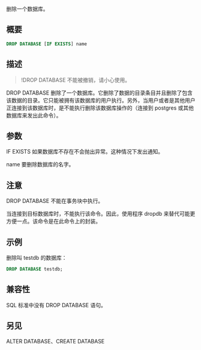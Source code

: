 删除一个数据库。

## 概要
```sql
DROP DATABASE [IF EXISTS] name
```

## 描述
>!DROP DATABASE 不能被撤销，请小心使用。

DROP DATABASE 删除了一个数据库。它删除了数据的目录条目并且删除了包含该数据的目录。它只能被拥有该数据库的用户执行。另外，当用户或者是其他用户正连接到该数据库时，是不能执行删除该数据库操作的（连接到 postgres 或其他数据库来发出此命令）。

## 参数
IF EXISTS
如果数据库不存在不会抛出异常。这种情况下发出通知。

name
要删除数据库的名字。

## 注意
DROP DATABASE 不能在事务块中执行。

当连接到目标数据库时，不能执行该命令。因此，使用程序 dropdb 来替代可能更方便一点。该命令是在此命令上的封装。

## 示例
删除叫 testdb 的数据库：
```sql
DROP DATABASE testdb;
```

## 兼容性
SQL 标准中没有 DROP DATABASE 语句。

## 另见
ALTER DATABASE、CREATE DATABASE

